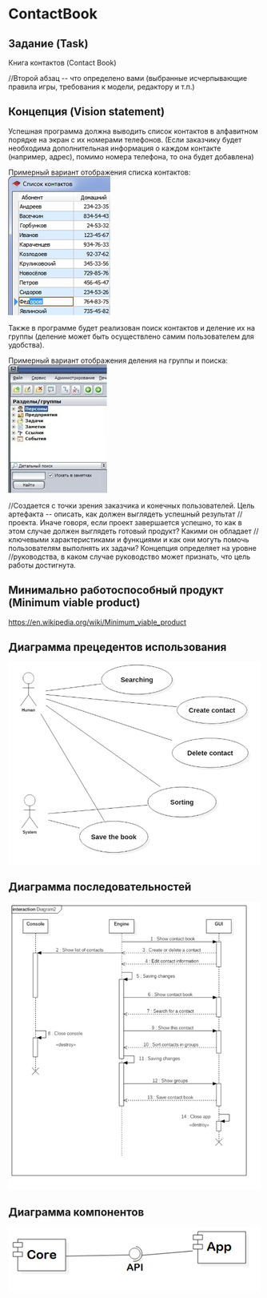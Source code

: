 # ContactBook

## Задание (Task)
Книга контактов (Contact Book)

//Второй абзац -- что определено вами (выбранные исчерпывающие правила игры, требования к модели, редактору и т.п.)

## Концепция (Vision statement)

Успешная программа должна выводить список контактов в алфавитном порядке на экран с их номерами телефонов. (Если заказчику будет необходима дополнительная информация о каждом контакте (например, адрес), помимо номера телефона, то она будет добавлена)

Примерный вариант отображения списка контактов:
![alt tag](Reports/example.png)

Также в программе будет реализован поиск контактов и деление их на группы (деление может быть осуществлено самим пользователем для удобства). 

Примерный вариант отображения деления на группы и поиска:
![alt tag](Reports/example.jpg)

//Создается с точки зрения заказчика и конечных пользователей. Цель артефакта -- описать, как должен выглядеть успешный результат //проекта. Иначе говоря, если проект завершается успешно, то как в этом случае должен выглядеть готовый продукт? Какими он обладает //ключевыми характеристиками и функциями и как они могуть помочь пользователям выполнять их задачи? Концепция определяет на уровне //руководства, в каком случае руководство может признать, что цель работы достигнута.

## Минимально работоспособный продукт (Minimum viable product)
https://en.wikipedia.org/wiki/Minimum_viable_product

## Диаграмма прецедентов использования
![alt tag](Reports/diagram_1.jpg)

## Диаграмма последовательностей
![alt tag](Reports/diagram_2.jpg)

## Диаграмма компонентов
![alt tag](Reports/diagram_3.png)
